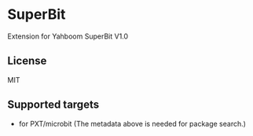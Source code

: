 # SuperBit

Extension for Yahboom SuperBit V1.0

## License

MIT

## Supported targets

* for PXT/microbit
(The metadata above is needed for package search.)
